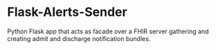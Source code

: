 # Flask-Alerts-Sender
Python Flask app that acts as facade over a FHIR server gathering and creating admit and discharge notification bundles.
